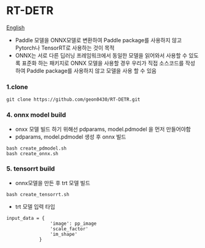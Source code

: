 # RT-DETR
[English](https://github.com/geon0430/RT-DETR/blob/main/README_en.md)
- Paddle 모델을 ONNX모델로 변환하여 Paddle package를 사용하지 않고 Pytorch나 TensorRT로 사용하는 것이 목적
- ONNX는 서로 다른 딥러닝 프레임워크에서 동일한 모델을 읽어와서 사용할 수 있도록 표준화 하는 패키지로 ONNX 모델을 사용할 경우 우리가 직접 소스코드를 작성하여  Paddle package를 사용하지 않고 모델을 사용 할 수 있음


### 1.clone 
```
git clone https://github.com/geon0430/RT-DETR.git
```


### 4. onnx model build
- onxx 모델 빌드 하기 위해선 pdparams,  model.pdmodel 을 먼저 만들어야함
- pdparams,  model.pdmodel 생성 후 onnx 빌드
```
bash create_pdmodel.sh
bash create_onnx.sh
```
### 5. tensorrt build
- onnx모델을 만든 후 trt 모델 빌드
```
bash create_tensorrt.sh
```
- trt 모델 입력 타입
```
input_data = {
                'image': pp_image
                'scale_factor'
                'im_shape'
            }
```
